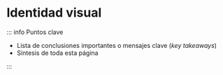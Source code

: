 # Identidad visual

::: info Puntos clave

- Lista de conclusiones importantes o mensajes clave (_key takeaways_)
- Síntesis de toda esta página

:::
